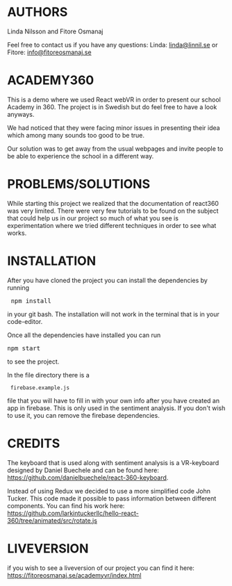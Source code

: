 # AUTHORS

Linda Nilsson and Fitore Osmanaj

Feel free to contact us if you have any questions: Linda: linda@linnil.se or Fitore: info@fitoreosmanaj.se
# ACADEMY360

This is a demo where we used React webVR in order to present our school Academy in 360. The project is in Swedish but do feel free to have a look anyways.

We had noticed that they were facing minor issues in presenting their idea which among many sounds too good to be true.

Our solution was to get away from the usual webpages and invite people to be able to experience the school in a different way.

# PROBLEMS/SOLUTIONS

While starting this project we realized that the documentation of react360 was very limited. There were very few tutorials to be found on the subject 
that could help us in our project so much of what you see is experimentation where we tried different techniques in order to see what works.

# INSTALLATION

After you have cloned the project you can install the dependencies by running  <pre> npm install </pre>  in your git bash.
The installation will not work in the terminal that is in your code-editor.

Once all the dependencies have installed you can run <pre>npm start </pre> to see the project.


In the file directory there is a <pre><code> firebase.example.js </code></pre> file that you will have to fill in with your own info after you have created an app in firebase.
This is only used in the sentiment analysis. If you don't wish to use it, you can remove the firebase dependencies.

# CREDITS

The keyboard that is used along with sentiment analysis is a VR-keyboard designed by Daniel Buechele and can be found here: 
https://github.com/danielbuechele/react-360-keyboard.

Instead of using Redux we decided to use a more simplified code John Tucker. This code made it possible to pass information between 
different components. You can find his work here: https://github.com/larkintuckerllc/hello-react-360/tree/animated/src/rotate.js

# LIVEVERSION

if you wish to see a liveversion of our project you can find it here: https://fitoreosmanaj.se/academyvr/index.html
